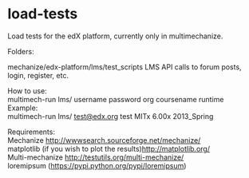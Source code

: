 load-tests
==========
Load tests for the edX platform, currently only in multimechanize.  

Folders:  

mechanize/edx-platform/lms/test_scripts LMS API calls to forum posts, login, register, etc.  

How to use:  
multimech-run lms/ username password org coursename runtime  
Example:  
multimech-run lms/ test@edx.org test MITx 6.00x 2013_Spring  
  
Requirements:  
Mechanize http://wwwsearch.sourceforge.net/mechanize/  
matplotlib (if you wish to plot the results)http://matplotlib.org/  
Multi-mechanize http://testutils.org/multi-mechanize/  
loremipsum (https://pypi.python.org/pypi/loremipsum)  

